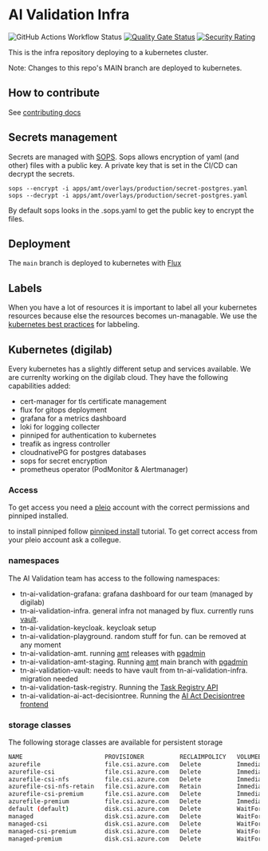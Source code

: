 # AI Validation Infra

![GitHub Actions Workflow Status](https://img.shields.io/github/actions/workflow/status/minbzk/ai-validation-infra/ci.yml?label=tests)
[![Quality Gate Status](https://sonarcloud.io/api/project_badges/measure?project=MinBZK_ai-validation-infra&metric=alert_status)](https://sonarcloud.io/summary/new_code?id=MinBZK_ai-validation-infra)
[![Security Rating](https://sonarcloud.io/api/project_badges/measure?project=MinBZK_ai-validation-infra&metric=security_rating)](https://sonarcloud.io/summary/new_code?id=MinBZK_ai-validation-infra)

This is the infra repository deploying to a kubernetes cluster.

Note: Changes to this repo's MAIN branch are deployed to kubernetes.

## How to contribute

See [contributing docs](CONTRIBUTING.md)

## Secrets management

Secrets are managed with [SOPS](https://www.cncf.io/projects/sops/). Sops allows encryption of yaml (and other) files with a public key.
A private key that is set in the CI/CD can decrypt the secrets.

```shell
sops --encrypt -i apps/amt/overlays/production/secret-postgres.yaml
sops --decrypt -i apps/amt/overlays/production/secret-postgres.yaml
```

By default sops looks in the .sops.yaml to get the public key to encrypt the files.

## Deployment

The `main` branch is deployed to kubernetes with [Flux](https://www.cncf.io/projects/flux/)

## Labels

When you have a lot of resources it is important to label all your kubernetes resources because else the resources becomes un-managable. We use the [kubernetes best practices](https://kubernetes.io/docs/concepts/overview/working-with-objects/common-labels/) for labbeling.

## Kubernetes (digilab)

Every kubernetes has a slightly different setup and services available. We are currenlty working on the digilab cloud. They have the following capabilities added:

* cert-manager for tls certificate management
* flux for gitops deployment
* grafana for a metrics dashboard
* loki for logging collecter
* pinniped for authentication to kubernetes
* treafik as ingress controller
* cloudnativePG for postgres databases
* sops for secret encryption
* prometheus operator (PodMonitor & Alertmanager)

### Access

To get access you need a [pleio](https://account.pleio.nl/) account with the correct permissions and pinniped installed.

to install pinniped follow [pinniped install]( https://get.pinniped.dev) tutorial. To get correct access from your pleio account ask a collegue.

### namespaces

The AI Validation team has access to the following namespaces:

* tn-ai-validation-grafana: grafana dashboard for our team (managed by digilab)
* tn-ai-validation-infra. general infra not managed by flux. currently runs [vault](https://vault.apps.digilab.network).
* tn-ai-validation-keycloak. keycloak setup
* tn-ai-validation-playground. random stuff for fun. can be removed at any moment
* tn-ai-validation-amt. running [amt](amt.prd.apps.digilab.network) releases with [pgadmin](pgadmin.prd.apps.digilab.network)
* tn-ai-validation-amt-staging. Running [amt](amt.stag.apps.digilab.network) main branch with [pgadmin](pgadmin.stag.apps.digilab.network)
* tn-ai-validation-vault: needs to have vault from tn-ai-validation-infra. migration needed
* tn-ai-validation-task-registry. Running the [Task Registry API](task-registry.apps.digilab.network)
* tn-ai-validation-ai-act-decisiontree. Running the [AI Act Decisiontree frontend](ai-act-decisiontree.apps.digilab.network)

### storage classes

The following storage classes are available for persistent storage

```bash
NAME                       PROVISIONER          RECLAIMPOLICY   VOLUMEBINDINGMODE      ALLOWVOLUMEEXPANSION   AGE
azurefile                  file.csi.azure.com   Delete          Immediate              true                   364d
azurefile-csi              file.csi.azure.com   Delete          Immediate              true                   364d
azurefile-csi-nfs          file.csi.azure.com   Delete          Immediate              true                   364d
azurefile-csi-nfs-retain   file.csi.azure.com   Retain          Immediate              true                   350d
azurefile-csi-premium      file.csi.azure.com   Delete          Immediate              true                   364d
azurefile-premium          file.csi.azure.com   Delete          Immediate              true                   364d
default (default)          disk.csi.azure.com   Delete          WaitForFirstConsumer   true                   364d
managed                    disk.csi.azure.com   Delete          WaitForFirstConsumer   true                   364d
managed-csi                disk.csi.azure.com   Delete          WaitForFirstConsumer   true                   364d
managed-csi-premium        disk.csi.azure.com   Delete          WaitForFirstConsumer   true                   364d
managed-premium            disk.csi.azure.com   Delete          WaitForFirstConsumer   true                   364d
```
